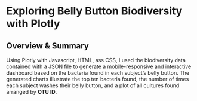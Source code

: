 #  Exploring Belly Button Biodiversity with Plotly
## Overview & Summary
Using Plotly with Javascript, HTML, ass CSS, I used the biodiversity data contained with a JSON file to generate a mobile-responsive and interactive dashboard based on the bacteria found in each subject’s belly button. The generated charts illustrate the top ten bacteria found, the number of times each subject washes their belly button, and a plot of all cultures found arranged by **OTU ID**.

